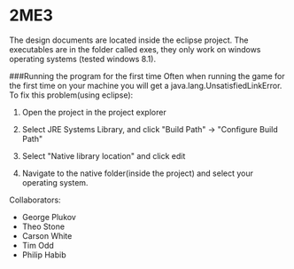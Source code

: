 # 2ME3

The design documents are located inside the eclipse project. The executables are in the folder called exes, they only work on windows operating systems (tested windows 8.1).

###Running the program for the first time
Often when running the game for the first time on your machine you will get a java.lang.UnsatisfiedLinkError. To fix this problem(using eclipse):

1) Open the project in the project explorer

2) Select JRE Systems Library, and click "Build Path" -> "Configure Build Path"

3) Select "Native library location" and click edit 

4) Navigate to the native folder(inside the project) and select your operating system. 




Collaborators:
  - George Plukov
  - Theo Stone
  - Carson White
  - Tim Odd
  - Philip Habib





